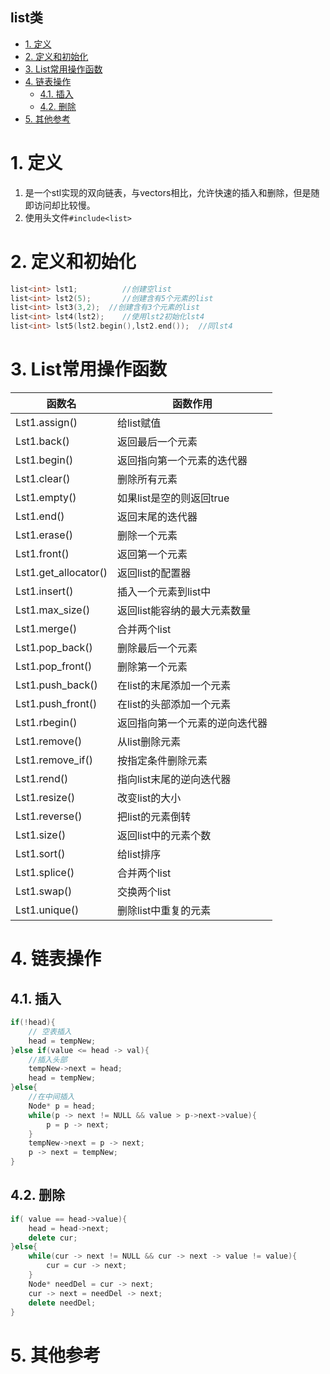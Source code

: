 list类
---

<!-- TOC -->

- [1. 定义](#1-定义)
- [2. 定义和初始化](#2-定义和初始化)
- [3. List常用操作函数](#3-list常用操作函数)
- [4. 链表操作](#4-链表操作)
  - [4.1. 插入](#41-插入)
  - [4.2. 删除](#42-删除)
- [5. 其他参考](#5-其他参考)

<!-- /TOC -->

# 1. 定义
1. 是一个stl实现的双向链表，与vectors相比，允许快速的插入和删除，但是随即访问却比较慢。
2. 使用头文件`#include<list>`

# 2. 定义和初始化
```c++
list<int> lst1;          //创建空list
list<int> lst2(5);       //创建含有5个元素的list
list<int> lst3(3,2);  //创建含有3个元素的list
list<int> lst4(lst2);    //使用lst2初始化lst4
list<int> lst5(lst2.begin(),lst2.end());  //同lst4
```

# 3. List常用操作函数

| 函数名               | 函数作用                       |
| -------------------- | ------------------------------ |
| Lst1.assign()        | 给list赋值                     |
| Lst1.back()          | 返回最后一个元素               |
| Lst1.begin()         | 返回指向第一个元素的迭代器     |
| Lst1.clear()         | 删除所有元素                   |
| Lst1.empty()         | 如果list是空的则返回true       |
| Lst1.end()           | 返回末尾的迭代器               |
| Lst1.erase()         | 删除一个元素                   |
| Lst1.front()         | 返回第一个元素                 |
| Lst1.get_allocator() | 返回list的配置器               |
| Lst1.insert()        | 插入一个元素到list中           |
| Lst1.max_size()      | 返回list能容纳的最大元素数量   |
| Lst1.merge()         | 合并两个list                   |
| Lst1.pop_back()      | 删除最后一个元素               |
| Lst1.pop_front()     | 删除第一个元素                 |
| Lst1.push_back()     | 在list的末尾添加一个元素       |
| Lst1.push_front()    | 在list的头部添加一个元素       |
| Lst1.rbegin()        | 返回指向第一个元素的逆向迭代器 |
| Lst1.remove()        | 从list删除元素                 |
| Lst1.remove_if()     | 按指定条件删除元素             |
| Lst1.rend()          | 指向list末尾的逆向迭代器       |
| Lst1.resize()        | 改变list的大小                 |
| Lst1.reverse()       | 把list的元素倒转               |
| Lst1.size()          | 返回list中的元素个数           |
| Lst1.sort()          | 给list排序                     |
| Lst1.splice()        | 合并两个list                   |
| Lst1.swap()          | 交换两个list                   |
| Lst1.unique()        | 删除list中重复的元素           |

# 4. 链表操作

## 4.1. 插入
```c++
if(!head){
    // 空表插入
    head = tempNew;
}else if(value <= head -> val){
    //插入头部
    tempNew->next = head;
    head = tempNew;
}else{
    //在中间插入
    Node* p = head;
    while(p -> next != NULL && value > p->next->value){
        p = p -> next;
    }
    tempNew->next = p -> next;
    p -> next = tempNew;
}
```

## 4.2. 删除
```c++
if( value == head->value){
    head = head->next;
    delete cur;
}else{
    while(cur -> next != NULL && cur -> next -> value != value){
        cur = cur -> next;
    }
    Node* needDel = cur -> next;
    cur -> next = needDel -> next;
    delete needDel;
}
```

# 5. 其他参考

<a href ="https://blog.csdn.net/fanyun_01/article/details/56881515"></a>